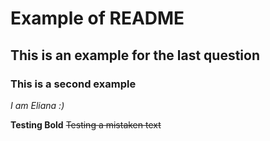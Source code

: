 # Example of README
## This is an example for the last question
### This is a second example

*I am Eliana :)*

**Testing Bold**
~~Testing a mistaken text~~
